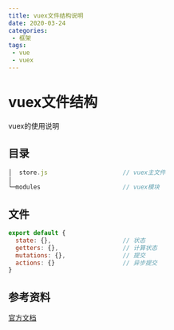 ```yaml
---
title: vuex文件结构说明
date: 2020-03-24
categories:
 - 框架
tags:
 - vue
 - vuex
---
```


# vuex文件结构
vuex的使用说明

## 目录
```javascript
│  store.js						// vuex主文件
│  
└─modules						// vuex模块
```

## 文件

```javascript
export default {
  state: {},					// 状态
  getters: {},					// 计算状态
  mutations: {},				// 提交
  actions: {}					// 异步提交
}
```

## 参考资料

[官方文档](https://vuex.vuejs.org/zh/)